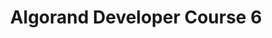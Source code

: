 ---
title: "Algorand Developer Course 6"
description: "Understand all you need to know about transactions and payments in Algorand and making your own transactions. By the end of this module, you will have learn how to construct and make an Algo payment, make an ASA transfer, understand what an Indexer is and its uses as well as how to use it, and creating an online payment application using myAlgo Connect SDK library."
type: "course"
category: "Algorand Protocol Course,Algorand Components,ASA"
difficulty: "Intermediate"
summary: "How to make your own transactions and payments in Algorand"
file_path: ""
image: "https://assets-global.website-files.com/5e39e095596498a8b9624af1/5ffca6e3e0d8ad9231cc2af6_Portfolio-course---final.png"
link: "https://drive.google.com/file/d/1nzibs5ajPb-wH1-7Ahg8JGzOfIkJGljv/view"
status: "open"
---